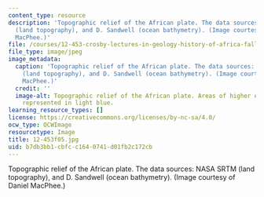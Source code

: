 ```yaml
---
content_type: resource
description: 'Topographic relief of the African plate. The data sources: NASA SRTM
  (land topography), and D. Sandwell (ocean bathymetry). (Image courtesy of Daniel
  MacPhee.)'
file: /courses/12-453-crosby-lectures-in-geology-history-of-africa-fall-2005/b7db3bb1cbfcc1640741d01fb2c172cb_12-453f05.jpg
file_type: image/jpeg
image_metadata:
  caption: 'Topographic relief of the African plate. The data sources: [NASA SRTM](http://www2.jpl.nasa.gov/srtm/)
    (land topography), and D. Sandwell (ocean bathymetry). (Image courtesy of Daniel
    MacPhee.)'
  credit: ''
  image-alt: Topographic relief of the African plate. Areas of higher elevation are
    represented in light blue.
learning_resource_types: []
license: https://creativecommons.org/licenses/by-nc-sa/4.0/
ocw_type: OCWImage
resourcetype: Image
title: 12-453f05.jpg
uid: b7db3bb1-cbfc-c164-0741-d01fb2c172cb
---
```

Topographic relief of the African plate. The data sources: NASA SRTM (land topography), and D. Sandwell (ocean bathymetry). (Image courtesy of Daniel MacPhee.)